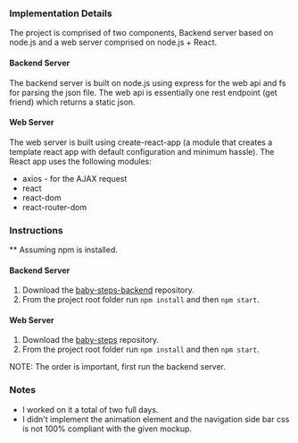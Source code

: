 ### Implementation Details
The project is comprised of two components, Backend server based on node.js and a web server comprised on node.js + React.

#### Backend Server
The backend server is built on node.js using express for the web api and fs for parsing the json file. The web api is essentially one rest endpoint (get friend) which returns a static json.   

#### Web Server
The web server is built using create-react-app (a module that creates a template react app with default configuration and minimum hassle).
The React app uses the following modules:
* axios - for the AJAX request
* react
* react-dom
* react-router-dom

### Instructions
** Assuming npm is installed.

#### Backend Server
1. Download the [baby-steps-backend](https://github.com/lior2803/baby-steps-backend) repository.
2. From the project root folder run `npm install` and then `npm start`.

#### Web Server
1. Download the [baby-steps](https://github.com/lior2803/baby-steps) repository.
2. From the project root folder run `npm install` and then `npm start`.

NOTE: The order is important, first run the backend server.

### Notes

* I worked on it a total of two full days.
* I didn't implement the animation element and the navigation side bar css is not 100% compliant with the given mockup.
